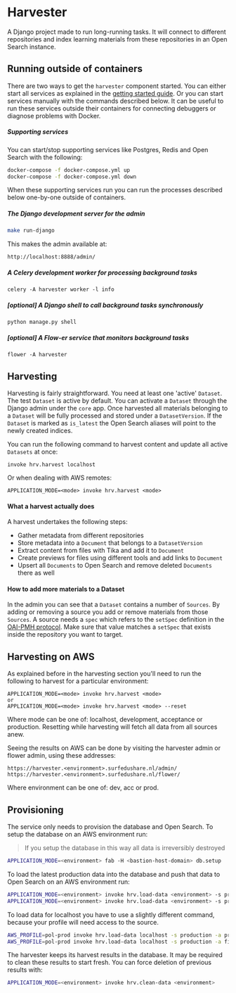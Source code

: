 Harvester
=========

A Django project made to run long-running tasks.
It will connect to different repositories and index learning materials from these repositories
in an Open Search instance.


Running outside of containers
-----------------------------

There are two ways to get the ``harvester`` component started.
You can either start all services as explained in the [getting started guide](../README.md#getting-started).
Or you can start services manually with the commands described below.
It can be useful to run these services outside their containers for connecting debuggers
or diagnose problems with Docker.

##### Supporting services

You can start/stop supporting services like Postgres, Redis and Open Search with the following:

```bash
docker-compose -f docker-compose.yml up
docker-compose -f docker-compose.yml down
```

When these supporting services run you can run the processes described below one-by-one outside of containers.

##### The Django development server for the admin

```bash
make run-django
```

This makes the admin available at:

```
http://localhost:8888/admin/
```


##### A Celery development worker for processing background tasks

```
celery -A harvester worker -l info
```

##### [optional] A Django shell to call background tasks synchronously

```
python manage.py shell
```

##### [optional] A Flow-er service that monitors background tasks

```
flower -A harvester
```


Harvesting
----------

Harvesting is fairly straightforward. You need at least one 'active' ``Dataset``.
The test ``Dataset`` is active by default.
You can activate a ``Dataset`` through the Django admin under the ``core`` app.
Once harvested all materials belonging to a ``Dataset`` will be fully processed and stored under a ``DatasetVersion``.
If the ``Dataset`` is marked as ``is_latest`` the Open Search aliases will point to the newly created indices.

You can run the following command to harvest content and update all active ``Datasets`` at once:

```
invoke hrv.harvest localhost
```

Or when dealing with AWS remotes:

```
APPLICATION_MODE=<mode> invoke hrv.harvest <mode>
```

#### What a harvest actually does

A harvest undertakes the following steps:

* Gather metadata from different repositories
* Store metadata into a ``Document`` that belongs to a ``DatasetVersion``
* Extract content from files with Tika and add it to ``Document``
* Create previews for files using different tools and add links to ``Document``
* Upsert all ``Documents`` to Open Search and remove deleted ``Documents`` there as well


#### How to add more materials to a Dataset

In the admin you can see that a ``Dataset`` contains a number of ``Sources``.
By adding or removing a source you add or remove materials from those ``Sources``.
A source needs a ``spec`` which refers to the ``setSpec`` definition in the
[OAI-PMH protocol](http://www.openarchives.org/OAI/openarchivesprotocol.html#Set).
Make sure that value matches a ``setSpec`` that exists inside the repository you want to target.


Harvesting on AWS
-----------------

As explained before in the harvesting section you'll need to run the following to harvest for a particular environment:

```
APPLICATION_MODE=<mode> invoke hrv.harvest <mode>
or
APPLICATION_MODE=<mode> invoke hrv.harvest <mode> --reset
```

Where mode can be one of: localhost, development, acceptance or production.
Resetting while harvesting will fetch all data from all sources anew.

Seeing the results on AWS can be done by visiting the harvester admin or flower admin, using these addresses:
```
https://harvester.<environment>.surfedushare.nl/admin/
https://harvester.<environment>.surfedushare.nl/flower/
```

Where environment can be one of: dev, acc or prod.


Provisioning
------------

The service only needs to provision the database and Open Search.
To setup the database on an AWS environment run:

> If you setup the database in this way all data is irreversibly destroyed

```bash
APPLICATION_MODE=<environment> fab -H <bastion-host-domain> db.setup
```

To load the latest production data into the database and push that data to Open Search on an AWS environment run:

```bash
APPLICATION_MODE=<environment> invoke hrv.load-data <environment> -s production -a products
APPLICATION_MODE=<environment> invoke hrv.load-data <environment> -s production -a files
```

To load data for localhost you have to use a slightly different command,
because your profile will need access to the source.

```bash
AWS_PROFILE=pol-prod invoke hrv.load-data localhost -s production -a products
AWS_PROFILE=pol-prod invoke hrv.load-data localhost -s production -a files
```

The harvester keeps its harvest results in the database. It may be required to clean these results to start fresh.
You can force deletion of previous results with:

```bash
APPLICATION_MODE=<environment> invoke hrv.clean-data <environment>
```
